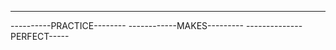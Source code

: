 __________________________
----------PRACTICE--------
------------MAKES---------
--------------PERFECT-----
